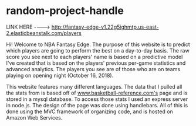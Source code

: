 # random-project-handle

LINK HERE ----> http://fantasy-edge-v1.22g5ighmtp.us-east-2.elasticbeanstalk.com/players

Hi! Welcome to NBA Fantasy Edge. The purpose of this website is to predict which players are going to perform the best on a day-to-day basis. The raw score you see next to each players' name is based on a predictive model I've created that is based on the players' previous per-game statistics and advanced analytics. The players you see are of those who are on teams playing on opening night (October 16, 2018).

This website features many different languages. The data that I pulled all the stats from is based off of <a href="www.basketball-reference.com">www.basketball-reference.com's</a> page and is stored in a mysql database. To access those stats I used an express server in node.js. The design of the page was done using handlebars. All of this is done using the MVC framework of organizing code, and is hosted on Amazon Web Services.
